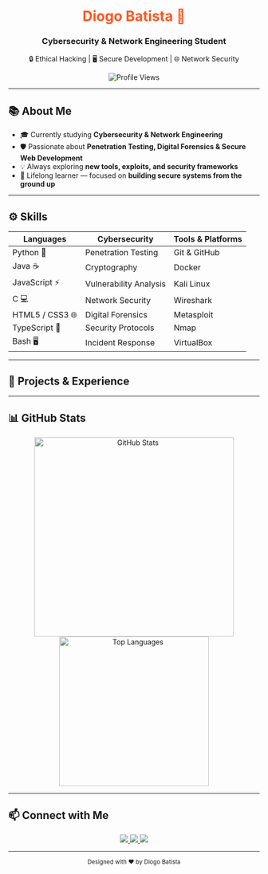 <!-- ==================== HEADER ==================== -->
<div align="center">
  <h1 style="color:#ff5722;">Diogo Batista 🚀</h1>
  <h3>Cybersecurity & Network Engineering Student</h3>
  <p>🔒 Ethical Hacking | 🖥 Secure Development | 🌐 Network Security</p>
  <img src="https://komarev.com/ghpvc/?username=diogopbatista-school&style=flat-square" alt="Profile Views"/>
</div>

---

<!-- ==================== ABOUT ME ==================== -->
## 📚 About Me
- 🎓 Currently studying **Cybersecurity & Network Engineering**  
- 🛡 Passionate about **Penetration Testing, Digital Forensics & Secure Web Development**  
- 💡 Always exploring **new tools, exploits, and security frameworks**  
- 🌱 Lifelong learner — focused on **building secure systems from the ground up**

---

<!-- ==================== SKILLS ==================== -->
## ⚙️ Skills

| **Languages** | **Cybersecurity** | **Tools & Platforms** |
|---------------|---------------------|-------------------------|
| Python 🐍 | Penetration Testing | Git & GitHub |
| Java ☕ | Cryptography | Docker |
| JavaScript ⚡ | Vulnerability Analysis | Kali Linux |
| C 💻 | Network Security | Wireshark |
| HTML5 / CSS3 🌐 | Digital Forensics | Metasploit |
| TypeScript 🔹 | Security Protocols | Nmap |
| Bash 🖥 | Incident Response | VirtualBox |

---

<!-- ==================== EXPERIENCE ==================== -->
## 💼 Projects & Experience


---

<!-- ==================== GITHUB STATS ==================== -->
## 📊 GitHub Stats
<div align="center">
  <img src="https://github-readme-stats.vercel.app/api?username=diogopbatista-school&theme=tokyonight&show_icons=true&count_private=true" alt="GitHub Stats" width="400"/>
  <img src="https://github-readme-stats.vercel.app/api/top-langs/?username=diogopbatista-school&theme=tokyonight&layout=compact" alt="Top Languages" width="300"/>
</div>

---

<!-- ==================== CONTACT ==================== -->
## 📫 Connect with Me
<div align="center">
  <a href="https://linkedin.com/in/diogopbatista" target="_blank">
    <img src="https://img.shields.io/badge/LinkedIn-0077B5?style=for-the-badge&logo=linkedin&logoColor=white"/>
  </a>
  <a href="https://github.com/diogopbatista-school" target="_blank">
    <img src="https://img.shields.io/badge/GitHub-181717?style=for-the-badge&logo=github&logoColor=white"/>
  </a>
  <a href="mailto:diogopbatist15a@gmail.com">
    <img src="https://img.shields.io/badge/Email-D14836?style=for-the-badge&logo=gmail&logoColor=white"/>
  </a>
</div>

---

<div align="center">
  <sub>Designed with ❤️ by Diogo Batista</sub>
</div>
